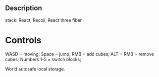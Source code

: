 ## Description
stack: 
    React, 
    Recoil, 
    React three fiber

# Controls
WASD = moving;
Space = jump;
RMB = add cubes;
ALT + RMB = remove cubes;
Numbers 1-5 = switch blocks;

World autosafe local storage.
